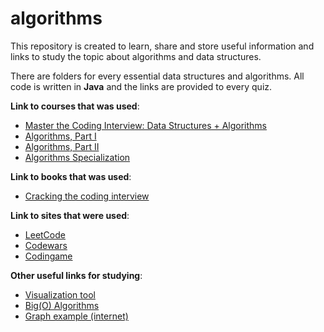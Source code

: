 # algorithms
This repository is created to learn, share and store useful information and links to study the topic about algorithms and data structures.

There are folders for every essential data structures and algorithms. All code is written in **Java** and the links are provided to every quiz.


**Link to courses that was used**:
- [Master the Coding Interview: Data Structures + Algorithms](https://www.udemy.com/course/master-the-coding-interview-data-structures-algorithms/
  )
- [Algorithms, Part I](https://www.coursera.org/learn/algorithms-part1)
- [Algorithms, Part II](https://www.coursera.org/learn/algorithms-part2)
- [Algorithms Specialization](https://www.coursera.org/specializations/algorithms?)

**Link to books that was used**:
- [Cracking the coding interview ](https://www.amazon.com/Cracking-Coding-Interview-Programming-Questions/dp/0984782850)

**Link to sites that were used**:
- [LeetCode](https://leetcode.com/)
- [Codewars](https://www.codewars.com/dashboard)
- [Codingame](https://www.codingame.com/)

**Other useful links for studying**:
- [Visualization tool](https://visualgo.net/en/bst)
- [Big(O) Algorithms](https://www.bigocheatsheet.com/)
- [Graph example (internet)](https://internet-map.net/)
